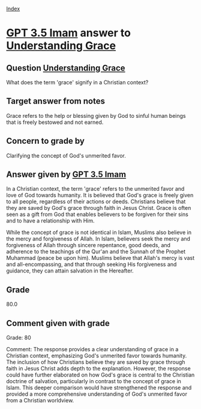 
[Index](../../index.md)
# [GPT 3.5 Imam](../../answering_models/GPT_3.5_Imam.md) answer to [Understanding Grace](../../questions/Understanding_Grace.md)

## Question [Understanding Grace](../../questions/Understanding_Grace.md)
What does the term 'grace' signify in a Christian context?

## Target answer from notes
Grace refers to the help or blessing given by God to sinful human beings that is freely bestowed and not earned.

## Concern to grade by
Clarifying the concept of God's unmerited favor.

## Answer given by [GPT 3.5 Imam](../../answering_models/GPT_3.5_Imam.md)
In a Christian context, the term 'grace' refers to the unmerited favor and love of God towards humanity. It is believed that God's grace is freely given to all people, regardless of their actions or deeds. Christians believe that they are saved by God's grace through faith in Jesus Christ. Grace is often seen as a gift from God that enables believers to be forgiven for their sins and to have a relationship with Him.

While the concept of grace is not identical in Islam, Muslims also believe in the mercy and forgiveness of Allah. In Islam, believers seek the mercy and forgiveness of Allah through sincere repentance, good deeds, and adherence to the teachings of the Qur'an and the Sunnah of the Prophet Muhammad (peace be upon him). Muslims believe that Allah's mercy is vast and all-encompassing, and that through seeking His forgiveness and guidance, they can attain salvation in the Hereafter.

## Grade
80.0

## Comment given with grade
Grade: 80

Comment: The response provides a clear understanding of grace in a Christian context, emphasizing God's unmerited favor towards humanity. The inclusion of how Christians believe they are saved by grace through faith in Jesus Christ adds depth to the explanation. However, the response could have further elaborated on how God's grace is central to the Christian doctrine of salvation, particularly in contrast to the concept of grace in Islam. This deeper comparison would have strengthened the response and provided a more comprehensive understanding of God's unmerited favor from a Christian worldview.
